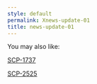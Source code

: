 ```yaml
---
style: default
permalink: Xnews-update-01
title: news-update-01
---
```

You may also like:

[SCP-1737](http://scp-wiki.net/scp-1737)

[SCP-2525](http://scp-wiki.net/scp-2525)
